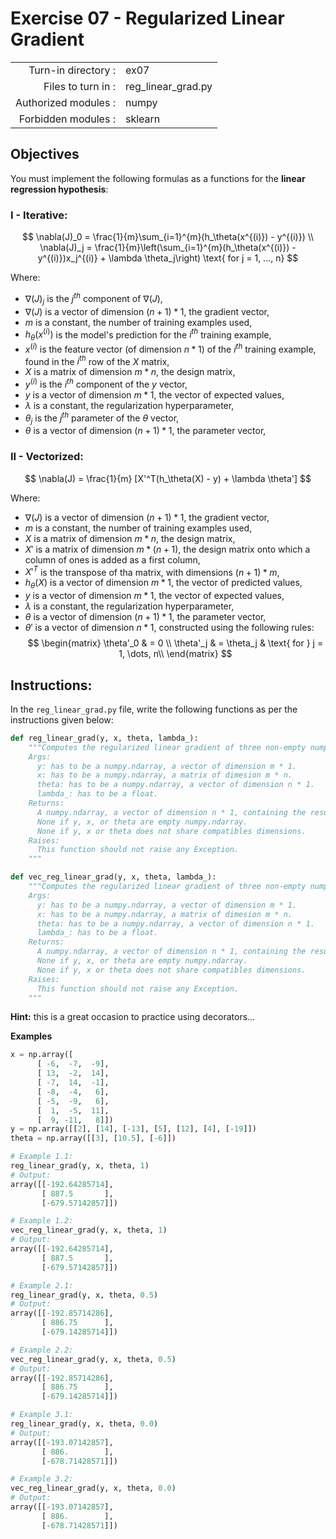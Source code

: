# Exercise 07 - Regularized Linear Gradient

|                         |                    |
| -----------------------:| ------------------ |
|   Turn-in directory :   |  ex07              |
|   Files to turn in :    |  reg_linear_grad.py|
|   Authorized modules :  |  numpy             |
|   Forbidden modules :   |  sklearn           |

## Objectives 
You must implement the following formulas as a functions for the **linear regression hypothesis**:

### I - Iterative:
$$
\nabla(J)_0 = \frac{1}{m}\sum_{i=1}^{m}(h_\theta(x^{(i)}) - y^{(i)}) \\
\nabla(J)_j = \frac{1}{m}\left(\sum_{i=1}^{m}(h_\theta(x^{(i)}) - y^{(i)})x_j^{(i)} + \lambda \theta_j\right) \text{ for j = 1, ..., n}
$$

Where:  
- $\nabla(J)_j$ is the $j^{th}$ component of $\nabla(J)$,
- $\nabla(J)$ is a vector of dimension $(n + 1) * 1$, the gradient vector,
- $m$ is a constant, the number of training examples used,
- $h_\theta(x^{(i)})$ is the model's prediction for the $i^{th}$ training example,
- $x^{(i)}$ is the feature vector (of dimension $n * 1$) of the $i^{th}$ training example, found in the $i^{th}$ row of the $X$ matrix,
- $X$ is a matrix of dimension $m * n$, the design matrix,
- $y^{(i)}$ is the $i^{th}$ component of the $y$ vector,
- $y$ is a vector of dimension $m * 1$, the vector of expected values,
- $\lambda$ is a constant, the regularization hyperparameter,
- $\theta_j$ is the $j^{th}$ parameter of the $\theta$ vector,
- $\theta$ is a vector of dimension $(n + 1) * 1$, the parameter vector,

### II - Vectorized:
$$
\nabla(J) = \frac{1}{m} [X'^T(h_\theta(X) - y) + \lambda \theta']
$$  

Where:  
- $\nabla(J)$ is a vector of dimension $(n + 1) * 1$, the gradient vector,
- $m$ is a constant, the number of training examples used,
- $X$ is a matrix of dimension $m * n$, the design matrix,
- $X'$ is a matrix of dimension $m * (n + 1)$, the design matrix onto which a column of ones is added as a first column,
- $X'^T$ is the transpose of tha matrix, with dimensions $(n + 1) * m$,
- $h_\theta(X)$ is a vector of dimension $m * 1$, the vector of predicted values, 
- $y$ is a vector of dimension $m * 1$, the vector of expected values,
- $\lambda$ is a constant, the regularization hyperparameter,
- $\theta$ is a vector of dimension $(n + 1) * 1$, the parameter vector,
- $\theta'$ is a vector of dimension $n * 1$, constructed using the following rules: 
$$
\begin{matrix}
\theta'_0 & =  0 \\
\theta'_j & =  \theta_j & \text{ for } j = 1, \dots, n\\    
\end{matrix}
$$


## Instructions:
In the `reg_linear_grad.py` file, write the following functions as per the instructions given below:
```python
def reg_linear_grad(y, x, theta, lambda_):
    """Computes the regularized linear gradient of three non-empty numpy.ndarray, with two for-loop. The three arrays must have compatible dimensions.
    Args:
      y: has to be a numpy.ndarray, a vector of dimension m * 1.
      x: has to be a numpy.ndarray, a matrix of dimesion m * n.
      theta: has to be a numpy.ndarray, a vector of dimension n * 1.
      lambda_: has to be a float.
    Returns:
      A numpy.ndarray, a vector of dimension n * 1, containing the results of the formula for all j.
      None if y, x, or theta are empty numpy.ndarray.
      None if y, x or theta does not share compatibles dimensions.
    Raises:
      This function should not raise any Exception.
    """

def vec_reg_linear_grad(y, x, theta, lambda_):
    """Computes the regularized linear gradient of three non-empty numpy.ndarray, without any for-loop. The three arrays must have compatible dimensions.
    Args:
      y: has to be a numpy.ndarray, a vector of dimension m * 1.
      x: has to be a numpy.ndarray, a matrix of dimesion m * n.
      theta: has to be a numpy.ndarray, a vector of dimension n * 1.
      lambda_: has to be a float.
    Returns:
      A numpy.ndarray, a vector of dimension n * 1, containing the results of the formula for all j.
      None if y, x, or theta are empty numpy.ndarray.
      None if y, x or theta does not share compatibles dimensions.
    Raises:
      This function should not raise any Exception.
    """
```
**Hint:** this is a great occasion to practice using decorators...

**Examples**
```python
x = np.array([
      [ -6,  -7,  -9],
      [ 13,  -2,  14],
      [ -7,  14,  -1],
      [ -8,  -4,   6],
      [ -5,  -9,   6],
      [  1,  -5,  11],
      [  9, -11,   8]])
y = np.array([[2], [14], [-13], [5], [12], [4], [-19]])
theta = np.array([[3], [10.5], [-6]])

# Example 1.1:
reg_linear_grad(y, x, theta, 1)
# Output:
array([[-192.64285714],
       [ 887.5       ],
       [-679.57142857]])

# Example 1.2:
vec_reg_linear_grad(y, x, theta, 1)
# Output:
array([[-192.64285714],
       [ 887.5       ],
       [-679.57142857]])

# Example 2.1:
reg_linear_grad(y, x, theta, 0.5)
# Output:
array([[-192.85714286],
       [ 886.75      ],
       [-679.14285714]])

# Example 2.2:
vec_reg_linear_grad(y, x, theta, 0.5)
# Output:
array([[-192.85714286],
       [ 886.75      ],
       [-679.14285714]])

# Example 3.1:
reg_linear_grad(y, x, theta, 0.0)
# Output:
array([[-193.07142857],
       [ 886.        ],
       [-678.71428571]])

# Example 3.2:
vec_reg_linear_grad(y, x, theta, 0.0)
# Output:
array([[-193.07142857],
       [ 886.        ],
       [-678.71428571]])
```
